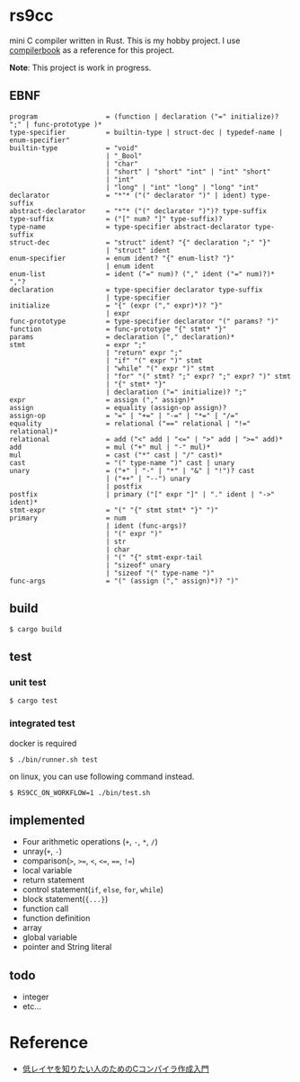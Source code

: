 # rs9cc

mini C compiler written in Rust. This is my hobby project. I use [compilerbook](https://www.sigbus.info/compilerbook) as a reference for this project.

**Note**: This project is work in progress.

## EBNF
```
program                 = (function | declaration ("=" initialize)? ";" | func-prototype )*
type-specifier          = builtin-type | struct-dec | typedef-name | enum-specifier"
builtin-type            = "void" 
                        | "_Bool"
                        | "char" 
                        | "short" | "short" "int" | "int" "short" 
                        | "int" 
                        | "long" | "int" "long" | "long" "int" 
declarator              = "*"* ("(" declarator ")" | ident) type-suffix
abstract-declarator     = "*"* ("(" declarator ")")? type-suffix
type-suffix             = ("[" num? "]" type-suffix)?
type-name               = type-specifier abstract-declarator type-suffix
struct-dec              = "struct" ident? "{" declaration ";" "}"
                        | "struct" ident
enum-specifier          = enum ident? "{" enum-list? "}"
                        | enum ident
enum-list               = ident ("=" num)? ("," ident ("=" num)?)* ","?
declaration             = type-specifier declarator type-suffix
                        | type-specifier  
initialize              = "{" (expr ("," expr)*)? "}" 
                        | expr 
func-prototype          = type-specifier declarator "(" params? ")" 
function                = func-prototype "{" stmt* "}"
params                  = declaration ("," declaration)*
stmt                    = expr ";"
                        | "return" expr ";"
                        | "if" "(" expr ")" stmt
                        | "while" "(" expr ")" stmt
                        | "for" "(" stmt? ";" expr? ";" expr? ")" stmt
                        | "{" stmt* "}"
                        | declaration ("=" initialize)? ";"
expr                    = assign ("," assign)*
assign                  = equality (assign-op assign)?
assign-op               = "=" | "+=" | "-=" | "*=" | "/=" 
equality                = relational ("==" relational | "!=" relational)*
relational              = add ("<" add | "<=" | ">" add | ">=" add)*
add                     = mul ("+" mul | "-" mul)*
mul                     = cast ("*" cast | "/" cast)*
cast                    = "(" type-name ")" cast | unary
unary                   = ("+" | "-" | "*" | "&" | "!")? cast
                        | ("++" | "--") unary
                        | postfix
postfix                 | primary ("[" expr "]" | "." ident | "->" ident)*
stmt-expr               = "(" "{" stmt stmt* "}" ")"
primary                 = num 
                        | ident (func-args)? 
                        | "(" expr ")"
                        | str
                        | char
                        | "(" "{" stmt-expr-tail
                        | "sizeof" unary
                        | "sizeof "(" type-name ")"
func-args               = "(" (assign ("," assign)*)? ")"
```

## build 
```
$ cargo build
```

## test
### unit test
```
$ cargo test
```

### integrated test
docker is required
```
$ ./bin/runner.sh test
```

on linux, you can use following command instead.
```
$ RS9CC_ON_WORKFLOW=1 ./bin/test.sh
```

## implemented
- Four arithmetic operations (`+`, `-`, `*`, `/`)
- unray(`+`, `-`)
- comparison(`>`, `>=`, `<`, `<=`, `==`, `!=`)
- local variable
- return statement
- control statement(`if`, `else`, `for`, `while`)
- block statement(`{...}`)
- function call
- function definition
- array
- global variable
- pointer and String literal


## todo
- integer
- etc...

 # Reference
 - [低レイヤを知りたい人のためのCコンパイラ作成入門](https://www.sigbus.info/compilerbook)
